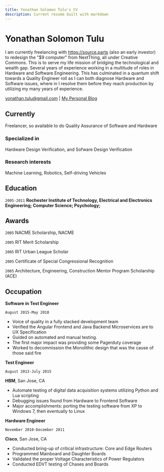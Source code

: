 ```yaml
---
title: Yonathan Solomon Tulu's CV
description: Current resume built with markdown
---
```

<!--more-->
# Yonathan Solomon Tulu
I am currently freelancing with https://source.parts (also an early investor) to redesign the "$9 computer" from NextThing, all under Creative Commons. This is to serve my life mission of bridging the technological and wealth gap. Several years of experience working in a multitude of roles in Hardware and Software Engineering. This has culminated in a quantum shift towards a Quality Engineer roll as I can both diagnose Hardware and Software issues, where in I resolve them before they reach production by utilizing my many years of experience.

<div id="webaddress">
<a href="yonathan.tulu@gmail.com">yonathan.tulu@gmail.com</a>
| <a href="https://tuluco.com">My Personal Blog</a>
</div>


## Currently
Freelancer, so available to do Quality Assurance of Software and Hardware

### Specialized in

Hardware Design Verification, and Sofware Design Verification


### Research interests

Machine Learning, Robotics, Self-driving Vehicles


## Education

`2005-2011`
__Rochester Institute of Technology, Electrical and Electronics Engineering; Computer Science; Psychology;__



## Awards

`2005`
NACME Scholarship, NACME

`2005` 
RIT Merit Scholarship

`2005`
RIT Urban League Scholar

`2005` 
Certificate of Special Congressional Recognition

`2005`
Architecture, Engineering, Construction Mentor Program Scholarship (ACE)

## Occupation
__Software in Test Engineer__

`August 2015-May 2018`
- Voice of quality in a fully stacked development team 
- Verified the Angular Frontend and Java Backend Microservices are to UX Specification
- Guided on automated and manual testing.
- The first major impact was providing some Pagerduty coverage 
- Worked to decommission the Monolithic design that was the cause of those said fire

__Test Engineer__

`August 2013-July 2015`

__HBM__, San Jose, CA

- Automate testing of digital data acquisition systems utilizing Python and Lua scripting
- Debugging issues found from Hardware to Frontend Software
- Major accomplishments: porting the testing software from XP to Windows 7, then eventually to Linux

__Hardware Engineer__

`November 2010-December 2011`

__Cisco__, San Jose, CA

- Conducted bring-up of critical infrastructure: Core and Edge Routers
- Programmed Mainboard and Daughter Boards
- Validated the proper Voltage Characteristics of Power Regulators
- Conducted EDVT testing of Chases and Boards



<!-- ### Footer

Last updated: November 2022 -->



